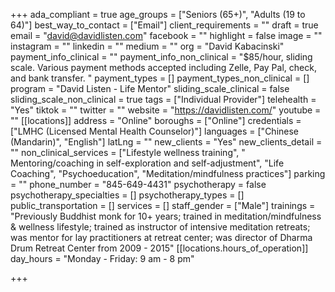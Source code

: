 +++
ada_compliant = true
age_groups = ["Seniors (65+)", "Adults (19 to 64)"]
best_way_to_contact = ["Email"]
client_requirements = ""
draft = true
email = "david@davidlisten.com"
facebook = ""
highlight = false
image = ""
instagram = ""
linkedin = ""
medium = ""
org = "David Kabacinski"
payment_info_clinical = ""
payment_info_non_clinical = "$85/hour, sliding scale. Various payment methods accepted including Zelle, Pay Pal, check, and bank transfer. "
payment_types = []
payment_types_non_clinical = []
program = "David Listen - Life Mentor"
sliding_scale_clinical = false
sliding_scale_non_clinical = true
tags = ["Individual Provider"]
telehealth = "Yes"
tiktok = ""
twitter = ""
website = "https://davidlisten.com/"
youtube = ""
[[locations]]
address = "Online"
boroughs = ["Online"]
credentials = ["LMHC (Licensed Mental Health Counselor)"]
languages = ["Chinese (Mandarin)", "English"]
latLng = ""
new_clients = "Yes"
new_clients_detail = ""
non_clinical_services = ["Lifestyle wellness training", " Mentoring/coaching in self-exploration and self-adjustment", "Life Coaching", "Psychoeducation", "Meditation/mindfulness practices"]
parking = ""
phone_number = "845-649-4431"
psychotherapy = false
psychotherapy_specialties = []
psychotherapy_types = []
public_transportation = []
services = []
staff_gender = ["Male"]
trainings = "Previously Buddhist monk for 10+ years; trained in meditation/mindfulness & wellness lifestyle; trained as instructor of intensive meditation retreats; was mentor for lay practitioners at retreat center; was director of Dharma Drum Retreat Center from 2009 - 2015"
[[locations.hours_of_operation]]
day_hours = "Monday - Friday: 9 am - 8 pm"

+++

